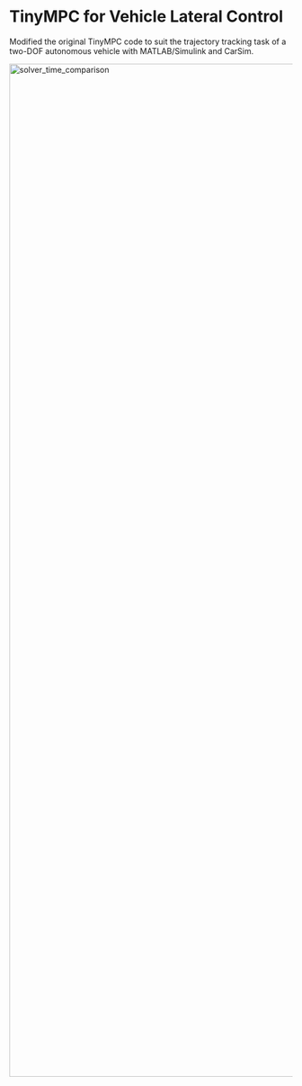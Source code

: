 # TinyMPC for Vehicle Lateral Control

Modified the original TinyMPC code to suit the trajectory tracking task of a two-DOF autonomous vehicle with MATLAB/Simulink and CarSim.

<img width="3000" height="1800" alt="solver_time_comparison" src="https://github.com/user-attachments/assets/ed183db3-33fc-4785-bc1b-0cd277edbb82" />
